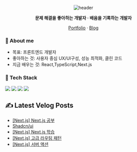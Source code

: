 <!-- ===== Hero ===== -->
<!-- 중앙 정렬 헤더와 짧은 슬로건 -->
<div align="center">
  <!-- 헤더 배너 -->
<p align="center">
  <img src="https://capsule-render.vercel.app/api?type=waving&color=0:7F7FD5,50:86A8E7,100:91EAE4&height=200&section=header&text=Frontend%20Developer%20김민석&fontSize=36&fontAlignY=35&animation=fadeIn" alt="header" />
</p>
  <p><b>문제 해결을 좋아하는 개발자 · 배움을 기록하는 개발자 </b></p>
  <!-- 퀵 링크 -->
  <p>
    <a href="https://portpolio-10012.vercel.app/">Portfolio</a> ·
    <a href="https://velog.io/@10012/posts">Blog</a> 
  </p>
</div>

<!-- ===== 소개 ===== -->
### 👋 About me
- 목표: 프론트엔드 개발자
- 좋아하는 것: 사용자 중심 UX/UI구성, 성능 최적화, 클린 코드
- 지금 배우는 것: React,TypeScript,Next.js

<!-- ===== 기술 스택 ===== -->
### 🧰 Tech Stack
<!-- 뱃지형 아이콘: shields.io + simple-icons -->
<p>
  <img src="https://img.shields.io/badge/TypeScript-3178C6?logo=typescript&logoColor=white" />
  <img src="https://img.shields.io/badge/React-20232a?logo=react&logoColor=61DAFB" />
  <img src="https://img.shields.io/badge/Node.js-339933?logo=nodedotjs&logoColor=white" />
  <img src="https://img.shields.io/badge/TailwindCSS-06B6D4?logo=tailwindcss&logoColor=white" />
</p>

## ✍️ Latest Velog Posts
<!-- BLOG-POST-LIST:START -->
- [[Next.js] Next.js 공부](https://velog.io/@10012/Next.js-Next.js-%EA%B3%B5%EB%B6%80)
- [Shadcn/ui](https://velog.io/@10012/Shadcnui)
- [[Next.js] Next.js 학습](https://velog.io/@10012/Next.js-Next.js-%ED%95%99%EC%8A%B5-ggb0oda7)
- [[Next.js] 고급 라우팅 패턴](https://velog.io/@10012/Next.js-%EA%B3%A0%EA%B8%89-%EB%9D%BC%EC%9A%B0%ED%8C%85-%ED%8C%A8%ED%84%B4)
- [[Next.js] 서버 액션](https://velog.io/@10012/Next.js-%EC%84%9C%EB%B2%84-%EC%95%A1%EC%85%98)
<!-- BLOG-POST-LIST:END -->

